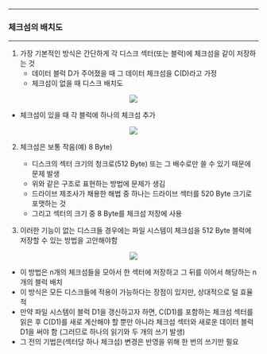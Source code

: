 -----
### 체크섬의 배치도
-----
1. 가장 기본적인 방식은 간단하게 각 디스크 섹터(또는 블럭)에 체크섬을 같이 저장하는 것
   - 데이터 블럭 D가 주어졌을 때 그 데이터 체크섬을 C(D)라고 가정
   - 체크섬이 없을 때 디스크 배치도
<div align="center">
<img src="https://github.com/user-attachments/assets/a11fc38a-3f3c-440a-8c66-b87d7e699dd1">
</div>

   - 체크섬이 있을 때 각 블럭에 하나의 체크섬 추가
<div align="center">
<img src="https://github.com/user-attachments/assets/9f165042-f238-4f12-9062-fb12182218ac">
</div>

2. 체크섬은 보통 작음(예) 8 Byte)
   - 디스크의 섹터 크기의 청크로(512 Byte) 또는 그 배수로만 쓸 수 있기 때문에 문제 발생
   - 위와 같은 구조로 표현하는 방법에 문제가 생김
   - 드라이브 제조사가 채용한 해법 중 하나는 드라이브 섹터를 520 Byte 크기로 포맷하는 것
   - 그리고 섹터의 크기 중 8 Byte를 체크섬 저장에 사용

3. 이러한 기능이 없는 디스크들 경우에는 파일 시스템이 체크섬을 512 Byte 블럭에 저장할 수 있는 방법을 고안해야함
<div align="center">
<img src="https://github.com/user-attachments/assets/5b310760-410d-4bbd-99e0-484123ac1934">
</div>

   - 이 방법은 n개의 체크섬들을 모아서 한 섹터에 저장하고 그 뒤를 이어서 해당하는 n개의 블럭 배치
   - 이 방식은 모든 디스크들에 적용이 가능하다는 장점이 있지만, 상대적으로 덜 효율적
   - 만약 파일 시스템이 블럭 D1을 갱신하고자 하면, C(D1)를 포함하는 체크섬 섹터를 읽은 후 C(D1)를 새로 계산해야 할 뿐만 아니라 체크섬 섹터와 새로운 데이터 블럭 D1을 써야 함 (그러므로 하나의 읽기와 두 개의 쓰기 발생)
   - 그 전의 기법은(섹터당 하나 체크섬) 변경은 반영을 위해 한 번의 쓰기만 필요
